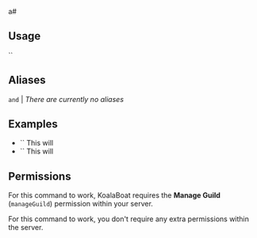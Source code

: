 a# 

## Usage
``

## Aliases
`` and `` | *There are currently no aliases*

## Examples
- `` This will 
- `` This will 

## Permissions
For this command to work, KoalaBoat requires the **Manage Guild** (`manageGuild`)  permission within your server.

For this command to work, you don't require any extra permissions within the server.